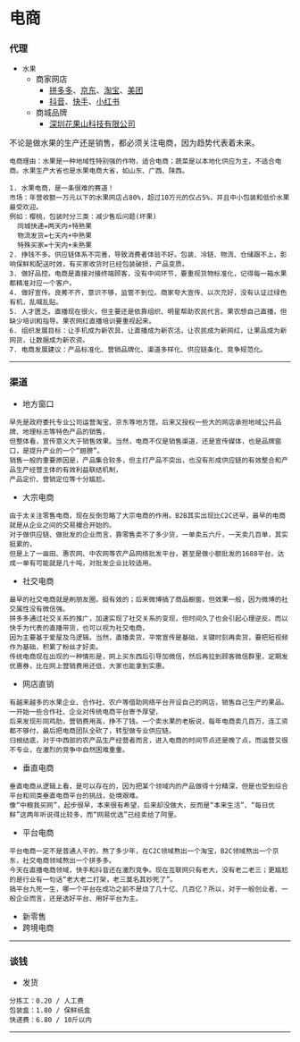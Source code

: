 # 电商

### 代理

- `水果`
  - 商家网店
    - [拼多多](https://www.pinduoduo.com)、[京东](https://lai.jd.com)、[淘宝](https://ishop.taobao.com)、[美团](https://e.meituan.com)
    - [抖音](https://fxg.jinritemai.com)、[快手](https://www.kwaixiaodian.com)、[小红书](https://ec.xiaohongshu.com)
  - 商城品牌
    - [深圳花果山科技有限公司](http://www.huaguoshan.com)

不论是做水果的生产还是销售，都必须关注电商，因为趋势代表着未来。<br>
~~~
电商理由：水果是一种地域性特别强的作物，适合电商；蔬菜是以本地化供应为主，不适合电商。水果生产大省也是水果电商大省，如山东、广西、陕西。
~~~
~~~
1. 水果电商，是一条很难的赛道！
市场：年营收额一万元以下的水果网店占80%，超过10万元的仅占5%，并且中小包装和低价水果最受欢迎。
例如：樱桃，包装时分三类：减少售后问题(坏果)
  同城快递=两天内+特熟果
  物流发货=七天内+中熟果
  特殊买家=十天内+未熟果
2. 挣钱不多。供应链体系不完善，导致消费者体验不好。包装、冷链、物流、仓储跟不上，影响保鲜和配送时效，有买家收货时已经包装破损，产品变质。
3. 做好品控。电商是直接对接终端顾客，没有中间环节，要重视货物标准化，记得每一箱水果都精准对应一个客户。
4. 做好宣传。良莠不齐，意识不够，监管不到位。商家夸大宣传、以次充好，没有认证过绿色有机，乱喊乱贴。
5. 人才匮乏。直播现在很火，但主要还是依靠组织、明星帮助农民代言。果农想自己直播，但缺少培训和指导。果农网红直播培训要重视起来。
6. 组织发展目标：让手机成为新农具，让直播成为新农活，让农民成为新网红，让果品成为新网货，让数据成为新农资。
7. 电商发展建议：产品标准化、营销品牌化、渠道多样化、供应链条化、竞争规范化。
~~~

---

### 渠道

* 地方窗口
~~~
早先是政府委托专业公司运营淘宝、京东等地方馆，后来又授权一些大的网店承担地域公共品牌、地理标志等特色产品的销售，
但整体看，宣传意义大于销售效果。当然，电商不仅是销售渠道，还是宣传媒体，也是品牌窗口，是提升产业的一个“翅膀”。
销售一般的重要原因是，产品集合较多，但主打产品不突出，也没有形成供应链的有效整合和产品生产经营主体的有效利益联结机制，
产品定价、营销定位等十分尴尬。
~~~
* 大宗电商
~~~
由于太关注零售电商，现在反倒忽略了大宗电商的作用。B2B其实出现比C2C还早，最早的电商就是从企业之间的交易撮合开始的。
对于做供应链、做批发的企业而言，靠零售卖不了多少货，一单卖五六斤，一天卖几百单，其实挺累的，
但是上了一亩田、惠农网、中农网等农产品网络批发平台，甚至是做小额批发的1688平台，达成一单有可能就是几十吨，对批发企业比较适用。
~~~
* 社交电商
~~~
最早的社交电商就是刷朋友圈，挺有效的；后来微博搞了商品橱窗，但效果一般，因为微博的社交属性没有微信强。
拼多多通过社交关系的推广，加速实现了社交关系的变现，但时间久了也会引起心理逆反。而以快手为代表的直播带货，也可以视为社交电商，
因为主要基于爱屋及乌逻辑。当然，直播卖货，平常宣传是基础，关键时刻再卖货，要把短视频作为基础，积累了粉丝才好卖。
传统电商现在出现的一种情形是，网上买东西后引导加微信，然后再拉到顾客微信群里，定期发优惠券，比在网上营销费用还低，大家也能拿到实惠。
~~~
* 网店直销
~~~
有越来越多的水果企业、合作社、农户等借助网络平台开设自己的网店，销售自己生产的果品。一开始一些合作社、企业对传统电商平台寄予厚望，
后来发现形同鸡肋，营销费用高，挣不了钱。一个卖水果的老板说，每年电商卖几百万，连工资都不够付，最后把电商团队全砍了，转型做专业供应链。
归根结底，对于中西部的农产品生产经营者而言，进入电商的时间节点还是晚了点，而运营又很不专业，在激烈的竞争中自然困难重重。
~~~
* 垂直电商
~~~
垂直电商从逻辑上看，是可以存在的，因为把某个领域内的产品做得十分精深，但是也受到综合平台和同类垂直电商平台的挑战，处境艰难。
像“中粮我买网”，起步很早，本来很有希望，后来却没做大，反而是“本来生活”、“每日优鲜”这两年听说得比较多，而“网易优选”已经卖给了阿里。
~~~
* 平台电商
~~~
平台电商一定不是普通人干的，熬了多少年，在C2C领域熬出一个淘宝，B2C领域熬出一个京东，社交电商领域熬出一个拼多多。
今天在直播电商领域，快手和抖音还在激烈竞争。现在互联网只有老大，没有老二老三；更尴尬的是行业有一句话“老大老二打架，老三莫名其妙死了”。
搞平台九死一生，哪一个平台在成功之前不是烧了几十亿、几百亿？所以，对于一般创业者、一般企业而言，还是选好平台、用好平台为主。
~~~
* 新零售
* 跨境电商

---

### 谈钱

* 发货
~~~
分拣工：0.20 / 人工费
包装盒：1.80 / 保鲜纸盒
快递费：6.80 / 10斤以内
~~~

---

